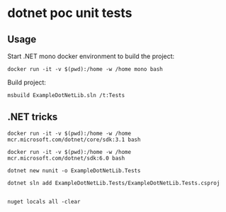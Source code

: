# dotnet poc unit tests

## Usage

Start .NET mono docker environment to build the project:
```shell
docker run -it -v $(pwd):/home -w /home mono bash
```

Build project:
```shell
msbuild ExampleDotNetLib.sln /t:Tests
```



## .NET tricks

```shell
docker run -it -v $(pwd):/home -w /home mcr.microsoft.com/dotnet/core/sdk:3.1 bash

docker run -it -v $(pwd):/home -w /home mcr.microsoft.com/dotnet/sdk:6.0 bash

dotnet new nunit -o ExampleDotNetLib.Tests

dotnet sln add ExampleDotNetLib.Tests/ExampleDotNetLib.Tests.csproj


nuget locals all -clear
```

